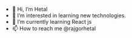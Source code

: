 - 👋 Hi, I’m Hetal  
- 👀 I’m interested in learning new technologies.
- 🌱 I’m currently learning React js
- 📫 How to reach me @rajgorhetal

<!---
rajgorhetal/rajgorhetal is a ✨ special ✨ repository because its `README.md` (this file) appears on your GitHub profile.
You can click the Preview link to take a look at your changes.
--->
